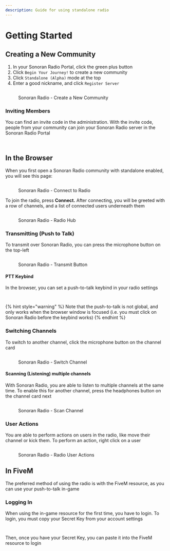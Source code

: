 ```yaml
---
description: Guide for using standalone radio
---
```


# Getting Started

## Creating a New Community

1. In your Sonoran Radio Portal, click the green plus button
2. Click `Begin Your Journey!` to create a new community
3. Click `Standalone (Alpha)` mode at the top
4. Enter a good nickname, and click `Register Server`

<figure><img src="../.gitbook/assets/chrome_syzHJ0YAL4.png" alt=""><figcaption><p>Sonoran Radio - Create a New Community</p></figcaption></figure>

### Inviting Members

You can find an invite code in the administration. With the invite code, people from your community can join your Sonoran Radio server in the Sonoran Radio Portal

<div>

<figure><img src="../.gitbook/assets/chrome_WPeJZc0Bpd.png" alt=""><figcaption></figcaption></figure>

 

<figure><img src="../.gitbook/assets/chrome_WEYw9EMGjg.png" alt=""><figcaption></figcaption></figure>

</div>



## In the Browser

When you first open a Sonoran Radio community with standalone enabled, you will see this page:

<figure><img src="../.gitbook/assets/chrome_zSfO1BMnt3.png" alt=""><figcaption><p>Sonoran Radio - Connect to Radio</p></figcaption></figure>

To join the radio, press **Connect.** After connecting, you will be greeted with a row of channels, and a list of connected users underneath them

<figure><img src="../.gitbook/assets/chrome_QijQa7OJc1.png" alt=""><figcaption><p>Sonoran Radio - Radio Hub</p></figcaption></figure>

### Transmitting (Push to Talk)

To transmit over Sonoran Radio, you can press the microphone button on the top-left

<figure><img src="../.gitbook/assets/chrome_GFH0uLrq05.png" alt=""><figcaption><p>Sonoran Radio - Transmit Button</p></figcaption></figure>



#### PTT Keybind

In the browser, you can set a push-to-talk keybind in your radio settings

<div>

<figure><img src="../.gitbook/assets/chrome_H6XhvHs9Wx.png" alt=""><figcaption></figcaption></figure>

 

<figure><img src="../.gitbook/assets/chrome_9hIPEf2wQu.png" alt=""><figcaption></figcaption></figure>

</div>

{% hint style="warning" %}
Note that the push-to-talk is not global, and only works when the browser window is focused (i.e. you must click on Sonoran Radio before the keybind works)
{% endhint %}

### Switching Channels

To switch to another channel, click the microphone button on the channel card

<figure><img src="../.gitbook/assets/chrome_RoHvxqifER.png" alt=""><figcaption><p>Sonoran Radio - Switch Channel</p></figcaption></figure>

#### Scanning (Listening) multiple channels

With Sonoran Radio, you are able to listen to multiple channels at the same time. To enable this for another channel, press the headphones button on the channel card next

<figure><img src="../.gitbook/assets/chrome_9pL06Zodh1.png" alt=""><figcaption><p>Sonoran Radio - Scan Channel</p></figcaption></figure>

### User Actions

You are able to perform actions on users in the radio, like move their channel or kick them. To perform an action, right click on a user

<figure><img src="../.gitbook/assets/chrome_3d79imMcxD.png" alt=""><figcaption><p>Sonoran Radio - Radio User Actions</p></figcaption></figure>

## In FiveM

The preferred method of using the radio is with the FiveM resource, as you can use your push-to-talk in-game

### Logging In

When using the in-game resource for the first time, you have to login. To login, you must copy your Secret Key from your account settings

<div>

<figure><img src="../.gitbook/assets/chrome_UIjCCySLnN.png" alt=""><figcaption></figcaption></figure>

 

<figure><img src="../.gitbook/assets/chrome_1rWBwOTNl8.png" alt=""><figcaption></figcaption></figure>

</div>

Then, once you have your Secret Key, you can paste it into the FiveM resource to login

<figure><img src="../.gitbook/assets/chrome_nt5l8dMXgI.png" alt=""><figcaption></figcaption></figure>

